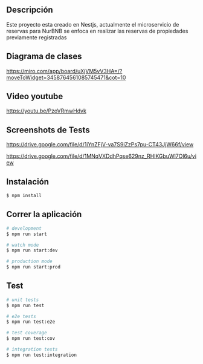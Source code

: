 ## Descripción

Este proyecto esta creado en Nestjs, actualmente el microservicio de reservas para NurBNB se enfoca en realizar las reservas de propiedades previamente registradas

## Diagrama de clases

https://miro.com/app/board/uXjVM5vV3HA=/?moveToWidget=3458764561085745471&cot=10

## Video youtube

https://youtu.be/PzoVRmwHdvk

## Screenshots de Tests

https://drive.google.com/file/d/1iYnZFjV-va7S9iZzPs7pu-CT43JjW66f/view

https://drive.google.com/file/d/1MNqVXDdhPqse629nz_RHlKGbuWl7Ol6u/view

## Instalación

```bash
$ npm install
```

## Correr la aplicación

```bash
# development
$ npm run start

# watch mode
$ npm run start:dev

# production mode
$ npm run start:prod
```

## Test

```bash
# unit tests
$ npm run test

# e2e tests
$ npm run test:e2e

# test coverage
$ npm run test:cov

# integration tests
$ npm run test:integration
```
